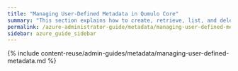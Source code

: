 ```yaml
---
title: "Managing User-Defined Metadata in Qumulo Core"
summary: "This section explains how to create, retrieve, list, and delete user-defined metadata in Qumulo Core by using the <code>qq</code> CLI."
permalink: /azure-administrator-guide/metadata/managing-user-defined-metadata.html
sidebar: azure_guide_sidebar
---
```


{% include content-reuse/admin-guides/metadata/managing-user-defined-metadata.md %}
